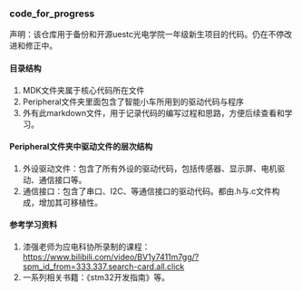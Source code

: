 ### code_for_progress
声明：该仓库用于备份和开源uestc光电学院一年级新生项目的代码。仍在不停改进和修正中。
#### 目录结构
1. MDK文件夹属于核心代码所在文件
2. Peripheral文件夹里面包含了智能小车所用到的驱动代码与程序
3. 外有此markdown文件，用于记录代码的编写过程和思路，方便后续查看和学习。
#### Peripheral文件夹中驱动文件的层次结构
1. 外设驱动文件：包含了所有外设的驱动代码，包括传感器、显示屏、电机驱动、通信接口等。
2. 通信接口：包含了串口、I2C、等通信接口的驱动代码。都由.h与.c文件构成，增加其可移植性。
#### 参考学习资料
1. 漆强老师为应电科协所录制的课程： https://www.bilibili.com/video/BV1y7411m7gg/?spm_id_from=333.337.search-card.all.click
2. 一系列相关书籍：《stm32开发指南》等。